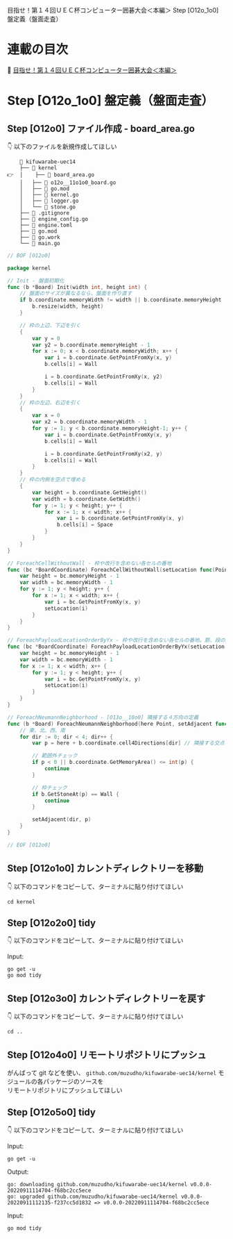 目指せ！第１４回ＵＥＣ杯コンピューター囲碁大会＜本編＞ Step [O12o_1o0] 盤定義（盤面走査）

# 連載の目次

📖 [目指せ！第１４回ＵＥＣ杯コンピューター囲碁大会＜本編＞](https://qiita.com/muzudho1/items/744f6051954525878b84)  

# Step [O12o_1o0] 盤定義（盤面走査）

## Step [O12o0] ファイル作成 - board_area.go

👇 以下のファイルを新規作成してほしい  

```plaintext
  	📂 kifuwarabe-uec14
	├── 📂 kernel
👉  │	├── 📄 board_area.go
  	│	├── 📄 o12o__11o1o0_board.go
	│	├── 📄 go.mod
 	│	├── 📄 kernel.go
 	│	├── 📄 logger.go
 	│	└── 📄 stone.go
    ├── 📄 .gitignore
 	├── 📄 engine_config.go
  	├── 📄 engine.toml
    ├── 📄 go.mod
  	├── 📄 go.work
 	└── 📄 main.go
```

```go
// BOF [O12o0]

package kernel

// Init - 盤面初期化
func (b *Board) Init(width int, height int) {
	// 盤面のサイズが異なるなら、盤面を作り直す
	if b.coordinate.memoryWidth != width || b.coordinate.memoryHeight != height {
		b.resize(width, height)
	}

	// 枠の上辺、下辺を引く
	{
		var y = 0
		var y2 = b.coordinate.memoryHeight - 1
		for x := 0; x < b.coordinate.memoryWidth; x++ {
			var i = b.coordinate.GetPointFromXy(x, y)
			b.cells[i] = Wall

			i = b.coordinate.GetPointFromXy(x, y2)
			b.cells[i] = Wall
		}
	}
	// 枠の左辺、右辺を引く
	{
		var x = 0
		var x2 = b.coordinate.memoryWidth - 1
		for y := 1; y < b.coordinate.memoryHeight-1; y++ {
			var i = b.coordinate.GetPointFromXy(x, y)
			b.cells[i] = Wall

			i = b.coordinate.GetPointFromXy(x2, y)
			b.cells[i] = Wall
		}
	}
	// 枠の内側を空点で埋める
	{
		var height = b.coordinate.GetHeight()
		var width = b.coordinate.GetWidth()
		for y := 1; y < height; y++ {
			for x := 1; x < width; x++ {
				var i = b.coordinate.GetPointFromXy(x, y)
				b.cells[i] = Space
			}
		}
	}
}

// ForeachCellWithoutWall - 枠や改行を含めない各セルの番地
func (bc *BoardCoordinate) ForeachCellWithoutWall(setLocation func(Point)) {
	var height = bc.memoryHeight - 1
	var width = bc.memoryWidth - 1
	for y := 1; y < height; y++ {
		for x := 1; x < width; x++ {
			var i = bc.GetPointFromXy(x, y)
			setLocation(i)
		}
	}
}

// ForeachPayloadLocationOrderByYx - 枠や改行を含めない各セルの番地。筋、段の順
func (bc *BoardCoordinate) ForeachPayloadLocationOrderByYx(setLocation func(Point)) {
	var height = bc.memoryHeight - 1
	var width = bc.memoryWidth - 1
	for x := 1; x < width; x++ {
		for y := 1; y < height; y++ {
			var i = bc.GetPointFromXy(x, y)
			setLocation(i)
		}
	}
}

// ForeachNeumannNeighborhood - [O13o__10o0] 隣接する４方向の定義
func (b *Board) ForeachNeumannNeighborhood(here Point, setAdjacent func(int, Point)) {
	// 東、北、西、南
	for dir := 0; dir < 4; dir++ {
		var p = here + b.coordinate.cell4Directions[dir] // 隣接する交点

		// 範囲外チェック
		if p < 0 || b.coordinate.GetMemoryArea() <= int(p) {
			continue
		}

		// 枠チェック
		if b.GetStoneAt(p) == Wall {
			continue
		}

		setAdjacent(dir, p)
	}
}

// EOF [O12o0]
```

## Step [O12o1o0] カレントディレクトリーを移動

👇 以下のコマンドをコピーして、ターミナルに貼り付けてほしい  

```shell
cd kernel
```

## Step [O12o2o0] tidy

👇 以下のコマンドをコピーして、ターミナルに貼り付けてほしい  

Input:  

```shell
go get -u
go mod tidy
```

## Step [O12o3o0] カレントディレクトリーを戻す

👇 以下のコマンドをコピーして、ターミナルに貼り付けてほしい  

```shell
cd ..
```

## Step [O12o4o0] リモートリポジトリにプッシュ

がんばって git などを使い、 `github.com/muzudho/kifuwarabe-uec14/kernel` モジュールの各パッケージのソースを  
リモートリポジトリにプッシュしてほしい  

## Step [O12o5o0] tidy

👇 以下のコマンドをコピーして、ターミナルに貼り付けてほしい  

Input:  

```shell
go get -u
```

Output:  

```plaintext
go: downloading github.com/muzudho/kifuwarabe-uec14/kernel v0.0.0-20220911114704-f68bc2cc5ece
go: upgraded github.com/muzudho/kifuwarabe-uec14/kernel v0.0.0-20220911112135-f237cc5d1832 => v0.0.0-20220911114704-f68bc2cc5ece
```

Input:  

```
go mod tidy
```
